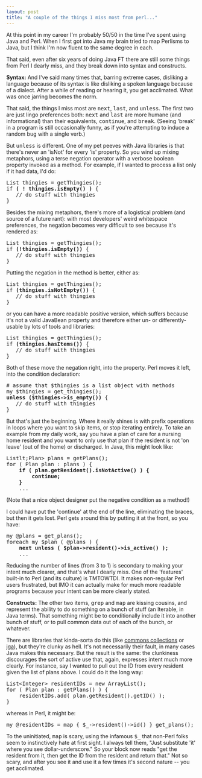 ```yaml
---
layout: post
title: "A couple of the things I miss most from perl..."
---
```




<p>At this point in my career I'm probably 50/50 in the time I've
spent using Java and Perl. When I first got into Java my brain tried
to map Perlisms to Java, but I think I'm now fluent to the same degree
in each.</p>

<p>That said, even after six years of doing Java FT there are still
some things from Perl I dearly miss, and they break down into syntax
and constructs.</p>

<p><b>Syntax:</b> And I've said many times that, barring extreme
cases, disliking a language because of its syntax is like disliking a
spoken language because of a dialect. After a while of reading or
hearing it, you get acclimated. What was once jarring becomes the
norm. </p>

<p>That said, the things I miss most are <tt>next</tt>, <tt>last</tt>,
and <tt>unless</tt>. The first two are just lingo preferences both:
<tt>next</tt> and <tt>last</tt> are more humane (and informational)
than their equivalents, <tt>continue</tt>, and <tt>break</tt>. (Seeing
'break' in a program is still occasionally funny, as if you're
attempting to induce a random bug with a single verb.)</p>

<p>But <tt>unless</tt> is different. One of my pet peeves with Java
libraries is that there's never an 'isNot' for every 'is' property. So
you wind up mixing metaphors, using a terse negation operator with a
verbose boolean property invoked as a method. For example, if I wanted
to process a list only if it had data, I'd do:</p>

<pre class="sourceCode">
List thingies = getThingies();
if <b>( ! thingies.isEmpty() )</b> {
   // do stuff with thingies
}
</pre>

<p>Besides the mixing metaphors, there's more of a logistical problem
(and source of a future rant): with most developers' weird whitespace
preferences, the negation becomes very difficult to see because it's
rendered as:</p>

<pre class="sourceCode">
List thingies = getThingies();
if <b>(!thingies.isEmpty())</b> {
   // do stuff with thingies
}
</pre>

<p>Putting the negation in the method is better, either as:</p>

<pre class="sourceCode">
List thingies = getThingies();
if <b>(thingies.isNotEmpty())</b> {
   // do stuff with thingies
}
</pre>

<p>or you can have a more readable positive version, which suffers
because it's not a valid JavaBean property and therefore either un- or
differently-usable by lots of tools and libraries:</p>

<pre class="sourceCode">
List thingies = getThingies();
if <b>(thingies.hasItems())</b> {
   // do stuff with thingies
}
</pre>

<p>Both of these move the negation right, into the property. Perl
moves it left, into the condition declaration:</p>

<pre class="sourceCode">
# assume that $thingies is a list object with methods
my $thingies = get_thingies();
<b>unless ($thingies->is_empty())</b> {
   // do stuff with thingies
}
</pre>

<p>But that's just the beginning. Where it really shines is with
prefix operations in loops where you want to skip items, or stop
iterating entirely. To take an example from my daily work, say you
have a plan of care for a nursing home resident and you want to only
use that plan if the resident is not 'on leave' (out of the home) or
discharged. In Java, this might look like:</p>

<pre class="sourceCode">
Listlt;Plan> plans = getPlans();
for ( Plan plan : plans ) {
    <b>if ( plan.getResident().isNotActive() ) {
        continue;
    }</b>
    ...
</pre>

<p>(Note that a nice object designer put the negative condition as a
method!)</p>

<p>I could have put the 'continue' at the end of the line, eliminating
the braces, but then it gets lost. Perl gets around this by putting it
at the front, so you have:</p>

<pre class="sourceCode">
my @plans = get_plans();
foreach my $plan ( @plans ) {
    <b>next unless ( $plan->resident()->is_active() );</b>
    ...
</pre>

<p>Reducing the number of lines (from 3 to 1) is secondary to making
your intent much clearer, and that's what I dearly miss. One of the
'features' built-in to Perl (and its culture) is TMTOWTDI. It makes
non-regular Perl users frustrated, but IMO it can actually make for
much more readable programs because your intent can be more clearly
stated.</p>

<p><b>Constructs:</b> The other two items, <tt>grep</tt> and
<tt>map</tt> are kissing cousins, and represent the ability to do
something on a bunch of stuff (an Iterable, in Java terms). That
something might be to conditionally include it into another bunch of
stuff, or to pull common data out of each of the bunch, or
whatever.</p>

<p>There are libraries that kinda-sorta do this (like 
<a href="http://jakarta.apache.org/commons/collections/">commons collections</a> 
or <a href="http://jga.sourceforge.net/">jga</a>), but
they're clunky as hell. It's not necessarily their fault, in many
cases Java makes this necessary. But the result is the same: the
clunkiness discourages the sort of active use that, again, expresses
intent much more clearly. For instance, say I wanted to pull out the
ID from every resident given the list of plans above. I could do it
the long way:</p>

<pre class="sourceCode">
List&lt;Integer> residentIDs = new ArrayList<Integer>();
for ( Plan plan : getPlans() ) {
    residentIDs.add( plan.getResident().getID() );
}
</pre>

<p>whereas in Perl, it might be:</p>

<pre class="sourceCode">
my @residentIDs = map { $_->resident()->id() } get_plans();
</pre>

<p>To the uninitiated, <tt>map</tt> is scary, using the infamous
<tt>$_</tt> that non-Perl folks seem to instinctively hate at first
sight. I always tell them, "Just substitute 'it' where you see
dollar-underscore." So your block now reads "get the resident from it,
then get the ID from the resident and return that." Not so scary, and
after you see it and use it a few times it's second nature -- you get
acclimated.</p>



